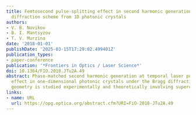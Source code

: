 ```yaml
---
title: Femtosecond pulse-splitting effect in second harmonic generation in the laue
  diffraction scheme from 1D photonic crystals
authors:
- V. B. Novikov
- B. I. Mantsyzov
- T. V. Murzina
date: '2018-01-01'
publishDate: '2025-03-15T17:29:02.499401Z'
publication_types:
- paper-conference
publication: '*Frontiers in Optics / Laser Science*'
doi: 10.1364/FIO.2018.JTu2A.49
abstract: Phase-matched second harmonic generation at temporal laser pulse-splitting
  effect in one-dimensional photonic crystals under the Bragg diffraction in the Laue
  geometry is studied experimentally and theoretically involving supercomputer resources.
links:
- name: URL
  url: https://opg.optica.org/abstract.cfm?URI=FiO-2018-JTu2A.49
---
```

